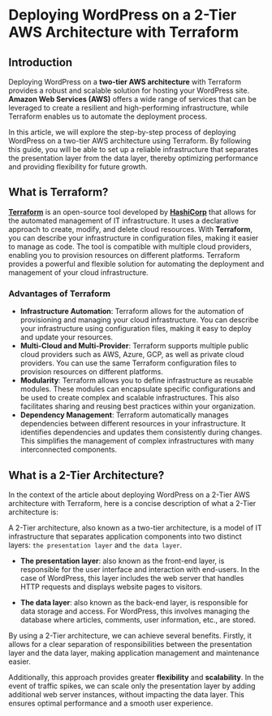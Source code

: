 # Deploying WordPress on a 2-Tier AWS Architecture with Terraform

## Introduction

Deploying WordPress on a **two-tier AWS architecture** with Terraform provides a robust and scalable solution for hosting your WordPress site. **Amazon Web Services (AWS)** offers a wide range of services that can be leveraged to create a resilient and high-performing infrastructure, while Terraform enables us to automate the deployment process.

In this article, we will explore the step-by-step process of deploying WordPress on a two-tier AWS architecture using Terraform. By following this guide, you will be able to set up a reliable infrastructure that separates the presentation layer from the data layer, thereby optimizing performance and providing flexibility for future growth.

## What is Terraform?

[**Terraform**](https://www.terraform.io/) is an open-source tool developed by [**HashiCorp**](https://www.hashicorp.com/) that allows for the automated management of IT infrastructure. It uses a declarative approach to create, modify, and delete cloud resources. With **Terraform**, you can describe your infrastructure in configuration files, making it easier to manage as code. The tool is compatible with multiple cloud providers, enabling you to provision resources on different platforms. Terraform provides a powerful and flexible solution for automating the deployment and management of your cloud infrastructure.

### Advantages of Terraform
- **Infrastructure Automation**: Terraform allows for the automation of provisioning and managing your cloud infrastructure. You can describe your infrastructure using configuration files, making it easy to deploy and update your resources.
- **Multi-Cloud and Multi-Provider**: Terraform supports multiple public cloud providers such as AWS, Azure, GCP, as well as private cloud providers. You can use the same Terraform configuration files to provision resources on different platforms.
- **Modularity**: Terraform allows you to define infrastructure as reusable modules. These modules can encapsulate specific configurations and be used to create complex and scalable infrastructures. This also facilitates sharing and reusing best practices within your organization.
- **Dependency Management**: Terraform automatically manages dependencies between different resources in your infrastructure. It identifies dependencies and updates them consistently during changes. This simplifies the management of complex infrastructures with many interconnected components.

## What is a 2-Tier Architecture?

In the context of the article about deploying WordPress on a 2-Tier AWS architecture with Terraform, here is a concise description of what a 2-Tier architecture is:

A 2-Tier architecture, also known as a two-tier architecture, is a model of IT infrastructure that separates application components into two distinct layers: `the presentation layer` and `the data layer`.

- **The presentation layer**: also known as the front-end layer, is responsible for the user interface and interaction with end-users. In the case of WordPress, this layer includes the web server that handles HTTP requests and displays website pages to visitors.

- **The data layer**: also known as the back-end layer, is responsible for data storage and access. For WordPress, this involves managing the database where articles, comments, user information, etc., are stored.

By using a 2-Tier architecture, we can achieve several benefits. Firstly, it allows for a clear separation of responsibilities between the presentation layer and the data layer, making application management and maintenance easier.

Additionally, this approach provides greater **flexibility** and **scalability**. In the event of traffic spikes, we can scale only the presentation layer by adding additional web server instances, without impacting the data layer. This ensures optimal performance and a smooth user experience.

